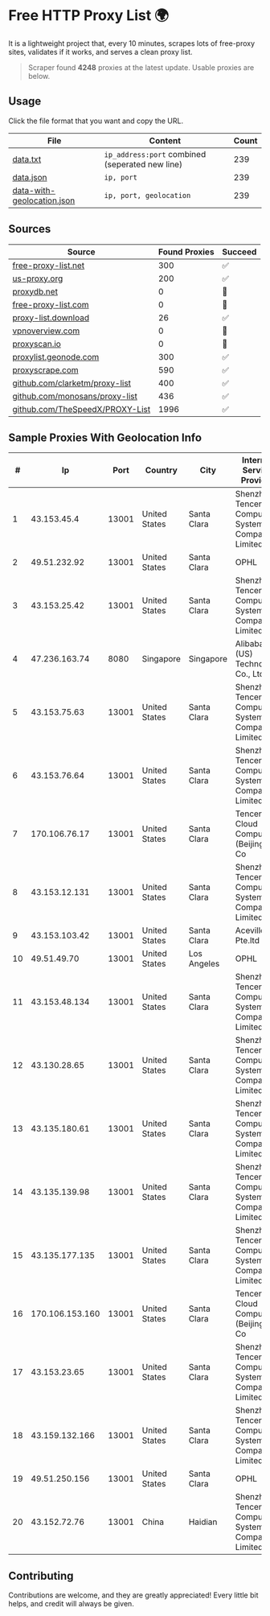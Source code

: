
# Free HTTP Proxy List 🌍

It is a lightweight project that, every 10 minutes, scrapes lots of free-proxy sites, validates if it works, and serves a clean proxy list.


> Scraper found **4248** proxies at the latest update. Usable proxies are below.

## Usage

Click the file format that you want and copy the URL.


|File|Content|Count|
|----|-------|-----|
|[data.txt](https://raw.githubusercontent.com/themiralay/Proxy-List-World/master/data.txt)|`ip_address:port` combined (seperated new line)|239|
|[data.json](https://raw.githubusercontent.com/themiralay/Proxy-List-World/master/data.json)|`ip, port`|239|
|[data-with-geolocation.json](https://raw.githubusercontent.com/themiralay/Proxy-List-World/master/data-with-geolocation.json)|`ip, port, geolocation`|239|

## Sources

|Source|Found Proxies|Succeed|
|------|-------------|-------|
|[free-proxy-list.net](https://free-proxy-list.net)|300|✅|
|[us-proxy.org](https://www.us-proxy.org)|200|✅|
|[proxydb.net](http://proxydb.net)|0|🚫|
|[free-proxy-list.com](https://free-proxy-list.com/?page=&port=&type%5B%5D=http&type%5B%5D=https&up_time=0&search=Search)|0|🚫|
|[proxy-list.download](https://www.proxy-list.download/HTTP)|26|✅|
|[vpnoverview.com](https://vpnoverview.com/privacy/anonymous-browsing/free-proxy-servers)|0|🚫|
|[proxyscan.io](https://www.proxyscan.io)|0|🚫|
|[proxylist.geonode.com](https://proxylist.geonode.com/api/proxy-list?limit=300&page=1&sort_by=lastChecked&sort_type=desc&protocols=http,https)|300|✅|
|[proxyscrape.com](https://api.proxyscrape.com/v2/?request=displayproxies&protocol=http&timeout=10000&country=all&ssl=all&anonymity=all)|590|✅|
|[github.com/clarketm/proxy-list](https://raw.githubusercontent.com/clarketm/proxy-list/master/proxy-list-raw.txt)|400|✅|
|[github.com/monosans/proxy-list](https://raw.githubusercontent.com/monosans/proxy-list/main/proxies/http.txt)|436|✅|
|[github.com/TheSpeedX/PROXY-List](https://raw.githubusercontent.com/TheSpeedX/PROXY-List/master/http.txt)|1996|✅|


## Sample Proxies With Geolocation Info

|#|Ip|Port|Country|City|Internet Service Provider|
|-|--|----|-------|----|-------------------------|
|1|43.153.45.4|13001|United States|Santa Clara|Shenzhen Tencent Computer Systems Company Limited|
|2|49.51.232.92|13001|United States|Santa Clara|OPHL|
|3|43.153.25.42|13001|United States|Santa Clara|Shenzhen Tencent Computer Systems Company Limited|
|4|47.236.163.74|8080|Singapore|Singapore|Alibaba (US) Technology Co., Ltd.|
|5|43.153.75.63|13001|United States|Santa Clara|Shenzhen Tencent Computer Systems Company Limited|
|6|43.153.76.64|13001|United States|Santa Clara|Shenzhen Tencent Computer Systems Company Limited|
|7|170.106.76.17|13001|United States|Santa Clara|Tencent Cloud Computing (Beijing) Co|
|8|43.153.12.131|13001|United States|Santa Clara|Shenzhen Tencent Computer Systems Company Limited|
|9|43.153.103.42|13001|United States|Santa Clara|Aceville Pte.ltd|
|10|49.51.49.70|13001|United States|Los Angeles|OPHL|
|11|43.153.48.134|13001|United States|Santa Clara|Shenzhen Tencent Computer Systems Company Limited|
|12|43.130.28.65|13001|United States|Santa Clara|Shenzhen Tencent Computer Systems Company Limited|
|13|43.135.180.61|13001|United States|Santa Clara|Shenzhen Tencent Computer Systems Company Limited|
|14|43.135.139.98|13001|United States|Santa Clara|Shenzhen Tencent Computer Systems Company Limited|
|15|43.135.177.135|13001|United States|Santa Clara|Shenzhen Tencent Computer Systems Company Limited|
|16|170.106.153.160|13001|United States|Santa Clara|Tencent Cloud Computing (Beijing) Co|
|17|43.153.23.65|13001|United States|Santa Clara|Shenzhen Tencent Computer Systems Company Limited|
|18|43.159.132.166|13001|United States|Santa Clara|Shenzhen Tencent Computer Systems Company Limited|
|19|49.51.250.156|13001|United States|Santa Clara|OPHL|
|20|43.152.72.76|13001|China|Haidian|Shenzhen Tencent Computer Systems Company Limited|



## Contributing

Contributions are welcome, and they are greatly appreciated! Every
little bit helps, and credit will always be given.

